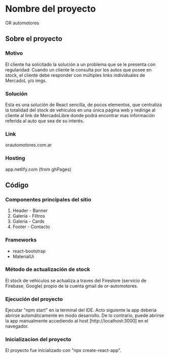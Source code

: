 # Nombre del proyecto
OR automotores

## Sobre el proyecto

### Motivo
El cliente ha solicitado la solución a un problema que se le presenta con regularidad: 
Cuando un cliente le consulta por los autos que posee en stock, el cliente debe responder con múltiples links individuales de MercadoL y/o imgs.

### Solución
Esta es una solución de React sencilla, de pocos elementos, que centraliza la totalidad del stock de vehículos en una única página web y redirige al cliente al link de MercadoLibre donde podrá encontrar mas información referida al auto que sea de su interés.

### Link
orautomotores.com.ar

### Hosting
app.netlify.com (from ghPages)


## Código

### Componentes principales del sitio
1. Header - Banner
2. Galería - Filtros
3. Galería - Cards
4. Footer - Contacto

### Frameworks
- react-bootstrap
- MaterialUi

### Método de actualización de stock
El stock de vehículos se actualiza a traves del Firestore (servicio de Firebase, Google) propio de la cuenta gmail de or-automotores.

### Ejecución del proyecto
Ejecutar "npm start" en la terminal del IDE. Acto siguiente la app debería abrirse automáticamente en modo desarrollo. De lo contrario, puede abrirse la app manualmente accediendo al host [http://localhost:3000] en el navegador. 

### Inicializacion del proyecto
El proyecto fue inicializado con "npx create-react-app".